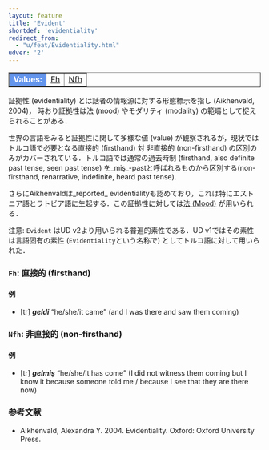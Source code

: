 ```yaml
---
layout: feature
title: 'Evident'
shortdef: 'evidentiality'
redirect_from:
  - "u/feat/Evidentiality.html"
udver: '2'
---
```


<table class="typeindex" border="1">
<tr>
  <td style="background-color:cornflowerblue;color:white"><strong>Values:</strong> </td>
  <td><a href="#Fh">Fh</a></td>
  <td><a href="#Nfh">Nfh</a></td>
</tr>
</table>

証拠性 (evidentiality) とは話者の情報源に対する形態標示を指し (Aikhenvald, 2004)， 時おり証拠性は法 (mood) やモダリティ (modality) の範疇として捉えられることがある．

世界の言語をみると証拠性に関して多様な値 (value) が観察されるが，現状ではトルコ語で必要となる直接的 (firsthand) 対 非直接的 (non-firsthand) の区別のみがカバーされている．トルコ語では通常の過去時制 (firsthand, also definite past tense, seen past tense) を_miş_-pastと呼ばれるものから区別する(non-firsthand, renarrative, indefinite, heard past tense).


さらにAikhenvaldは_reported_ evidentialityも認めており，これは特にエストニア語とラトビア語に生起する．この証拠性に対しては<!--引用符付きの (quotative)-->[法 (Mood)]() が用いられる．

注意: `Evident` はUD v2より用いられる普遍的素性である．UD v1ではその素性は言語固有の素性 (`Evidentiality`という名称で) としてトルコ語に対して用いられた．

### <a name="Fh">`Fh`</a>: 直接的 (firsthand)

#### 例

* [tr] _<b>geldi</b>_ “he/she/it came” (and I was there and saw them coming)

### <a name="Nfh">`Nfh`</a>: 非直接的 (non-firsthand)

#### 例

* [tr] _<b>gelmiş</b>_ “he/she/it has come” (I did not witness them coming but I know it because someone told me / because I see that they are there now)

### 参考文献

* Aikhenvald, Alexandra Y. 2004. Evidentiality. Oxford: Oxford University Press.
